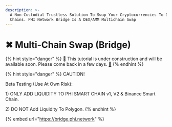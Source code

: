 ```yaml
---
description: >-
  A Non-Custodial Trustless Solution To Swap Your Cryptocurrencies To Different
  Chains. PHI Network Bridge Is A DEX/AMM Multichain Swap
---
```


# ✖ Multi-Chain Swap (Bridge)

{% hint style="danger" %}
[🚧](https://www.google.com/search?sxsrf=ALiCzsb265cbawUp9xMGQ6aViu8xcleeNQ:1659512798784\&q=What+does+this+emoji+mean+%F0%9F%9A%A7%3F\&sa=X\&ved=2ahUKEwiDpPz2lqr5AhVsDkQIHYWqBmwQzmd6BAgaEAU) This tutorial is under construction and will be available soon. Please come back in a few days. [🚧](https://www.google.com/search?sxsrf=ALiCzsb265cbawUp9xMGQ6aViu8xcleeNQ:1659512798784\&q=What+does+this+emoji+mean+%F0%9F%9A%A7%3F\&sa=X\&ved=2ahUKEwiDpPz2lqr5AhVsDkQIHYWqBmwQzmd6BAgaEAU)
{% endhint %}

{% hint style="danger" %}
CAUTION!&#x20;

Beta Testing (Use At Own Risk):&#x20;

1\) ONLY ADD LIQUIDITY TO PHI SMART CHAIN v1, V2 & Binance Smart Chain.

2\) DO NOT Add Liquidity To Polygon.
{% endhint %}

{% embed url="https://bridge.phi.network" %}
